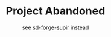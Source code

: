 <h1 align="center">Project Abandoned</h1>
<p align="center">see <a href="https://github.com/Haoming02/sd-forge-supir">sd-forge-supir</a> instead</p>
